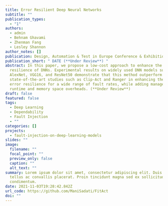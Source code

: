 ```yaml
---
title: Error Resilient Deep Neural Networks
subtitle: ""
publication_types:
  - "1"
authors:
  - admin
  - Behnam Ghavami
  - Zhenman Fang
  - Lesley Shannon
author_notes: []
publication: Design, Automation & Test in Europe Conference & Exhibition (*DATE*)
publication_short: " DATE (**Under Review**) "
abstract: In this paper, we propose a low-cost approach to enhance the error
  resilience of DNNs. Experimental results on widely used DNN models such as
  AlexNet, VGG16, and ResNet50 demonstrate that this method outperform
  state-of-the-art studies such as Clip-Act and Ranger in enhancing the DNN
  error resilience for a wide range of fault rates, while adding manageable
  runtime and memory space overheads. (**Under Review**)
draft: false
featured: false
tags:
  - Deep Learning
  - Dependability
  - Fault Injection
  - ""
categories: []
projects:
  - fault-injection-on-deep-learning-models
slides: ""
image:
  filename: ""
  focal_point: ""
  preview_only: false
  caption: ""
  alt_text: ""
summary: Lorem ipsum dolor sit amet, consectetur adipiscing elit. Duis posuere
  tellus ac convallis placerat. Proin tincidunt magna sed ex sollicitudin
  condimentum.
date: 2021-11-03T19:28:42.842Z
url_code: https://github.com/ManiSadati/FitAct
doi: ""
---
```

